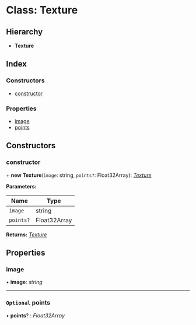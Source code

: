 
# Class: Texture

## Hierarchy

* **Texture**

## Index

### Constructors

* [constructor](texture.md#constructor)

### Properties

* [image](texture.md#image)
* [points](texture.md#optional-points)

## Constructors

###  constructor

\+ **new Texture**(`image`: string, `points?`: Float32Array): *[Texture](texture.md)*

**Parameters:**

Name | Type |
------ | ------ |
`image` | string |
`points?` | Float32Array |

**Returns:** *[Texture](texture.md)*

## Properties

###  image

• **image**: *string*

___

### `Optional` points

• **points**? : *Float32Array*

